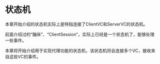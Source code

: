 # 状态机

本章开始介绍的状态机实际上是特指连接了ClientVC和ServerVC的状态机。

前面介绍过的“蹦床”、“ClientSession”，实际上已经是一个状态机了，能够处理一些事件。

本章将开始介绍用于实现代理功能的状态机，该状态机将会连接多个VC，接收来自这些VC的事件。
